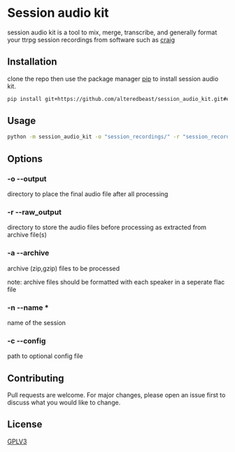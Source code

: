 # Session audio kit

session audio kit is a tool to mix, merge, transcribe, and generally format your ttrpg session recordings from software such as [craig](https://craig.chat/home/)

## Installation

clone the repo then use the package manager [pip](https://pip.pypa.io/en/stable/) to install session audio kit.

<!-- TODO: add proper url -->

```bash
pip install git+https://github.com/alteredbeast/session_audio_kit.git#egg=session_audio_kit
```

## Usage

<!-- TODO: add output an stuff? -->

```bash
python -m session_audio_kit -o "session_recordings/" -r "session_recordings/raw/" -n "session1!" -a "session-recording-part-1" "session-recording-part2"
```

## Options

### -o --output

directory to place the final audio file after all processing

### -r --raw_output

directory to store the audio files before processing as extracted from archive file(s)

### -a --archive

archive (zip,gzip) files to be processed

note: archive files should be formatted with each speaker in a seperate flac file

### -n --name \*

name of the session

### -c --config

path to optional config file

## Contributing

Pull requests are welcome. For major changes, please open an issue first to discuss what you would like to change.

## License

[GPLV3](https://www.gnu.org/licenses/gpl-3.0.en.html)
